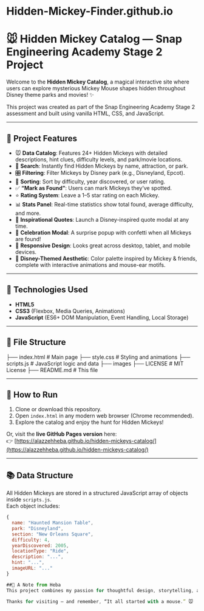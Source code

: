 # Hidden-Mickey-Finder.github.io
# 🐭 Hidden Mickey Catalog — Snap Engineering Academy Stage 2 Project

Welcome to the **Hidden Mickey Catalog**, a magical interactive site where users can explore mysterious Mickey Mouse shapes hidden throughout Disney theme parks and movies! ✨

This project was created as part of the Snap Engineering Academy Stage 2 assessment and built using vanilla HTML, CSS, and JavaScript.

---

## 🧠 Project Features

- 🐭 **Data Catalog**: Features 24+ Hidden Mickeys with detailed descriptions, hint clues, difficulty levels, and park/movie locations.
- 🔎 **Search**: Instantly find Hidden Mickeys by name, attraction, or park.
- 🎛 **Filtering**: Filter Mickeys by Disney park (e.g., Disneyland, Epcot).
- 🔢 **Sorting**: Sort by difficulty, year discovered, or user rating.
- ✅ **“Mark as Found”**: Users can mark Mickeys they’ve spotted.
- ⭐ **Rating System**: Leave a 1–5 star rating on each Mickey.
- 📊 **Stats Panel**: Real-time statistics show total found, average difficulty, and more.
- 💬 **Inspirational Quotes**: Launch a Disney-inspired quote modal at any time.
- 🎉 **Celebration Modal**: A surprise popup with confetti when all Mickeys are found!
- 📱 **Responsive Design**: Looks great across desktop, tablet, and mobile devices.
- 🎨 **Disney-Themed Aesthetic**: Color palette inspired by Mickey & friends, complete with interactive animations and mouse-ear motifs.

---

## 🧩 Technologies Used

- **HTML5**
- **CSS3** (Flexbox, Media Queries, Animations)
- **JavaScript** (ES6+ DOM Manipulation, Event Handling, Local Storage)

---

## 📁 File Structure
├── index.html # Main page 
├── style.css # Styling and animations 
├── scripts.js # JavaScript logic and data 
├── images 
├── LICENSE # MIT License 
├── README.md # This file

---

## 🚀 How to Run

1. Clone or download this repository.
2. Open `index.html` in any modern web browser (Chrome recommended).
3. Explore the catalog and enjoy the hunt for Hidden Mickeys!

Or, visit the **live GitHub Pages version** here:  
👉 [https://alazzehheba.github.io/hidden-mickeys-catalog/](https://alazzehheba.github.io/hidden-mickeys-catalog/) 

---

## 📚 Data Structure

All Hidden Mickeys are stored in a structured JavaScript array of objects inside `scripts.js`.  
Each object includes:

```javascript
{
  name: "Haunted Mansion Table",
  park: "Disneyland",
  section: "New Orleans Square",
  difficulty: 4,
  yearDiscovered: 2005,
  locationType: "Ride",
  description: "...",
  hint: "...",
  imageURL: "..."
}

##💌 A Note from Heba
This project combines my passion for thoughtful design, storytelling, and immersive interactivity. I had so much fun building this and hope it brings a bit of Disney wonder to your day.

Thanks for visiting — and remember, “It all started with a mouse.” 🐭